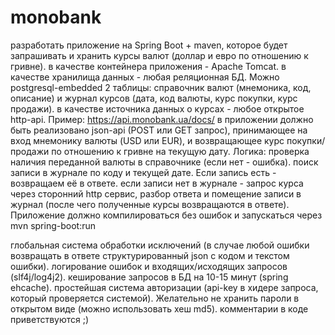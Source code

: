# monobank
разработать приложение на Spring Boot + maven, которое будет запрашивать и хранить курсы валют (доллар и евро по отношению к гривне).
в качестве контейнера приложения - Apache Tomcat.
в качестве хранилища данных - любая реляционная БД. Можно postgresql-embedded
2 таблицы: справочник валют (мнемоника, код, описание) и журнал курсов (дата, код валюты, курс покупки, курс продажи).
в качестве источника данных о курсах - любое открытое http-api. Пример: https://api.monobank.ua/docs/
в приложении должно быть реализовано json-api (POST или GET запрос), принимающее на вход мнемонику валюты (USD или EUR), и возвращающее курс покупки/продажи по отношению к гривне на текущую дату.
Логика:
проверка наличия переданной валюты в справочнике (если нет - ошибка).
поиск записи в журнале по коду и текущей дате. Если запись есть - возвращаем её в ответе.
если записи нет в журнале - запрос курса через сторонний http сервис, разбор ответа и помещение записи в журнал (после чего полученные курсы возвращаются в ответе).
Приложение должно компилироваться без ошибок и запускаться через mvn spring-boot:run

глобальная система обработки исключений (в случае любой ошибки возвращать в ответе структурированный json с кодом и текстом ошибки).
логирование ошибок и входящих/исходящих запросов (slf4j/log4j2).
кеширование запросов в БД на 10-15 минут (spring ehcache).
простейшая система авторизации (api-key в хидере запроса, который проверяется системой). Желательно не хранить пароли в открытом виде (можно использовать хеш md5).
комментарии в коде приветствуются ;)
